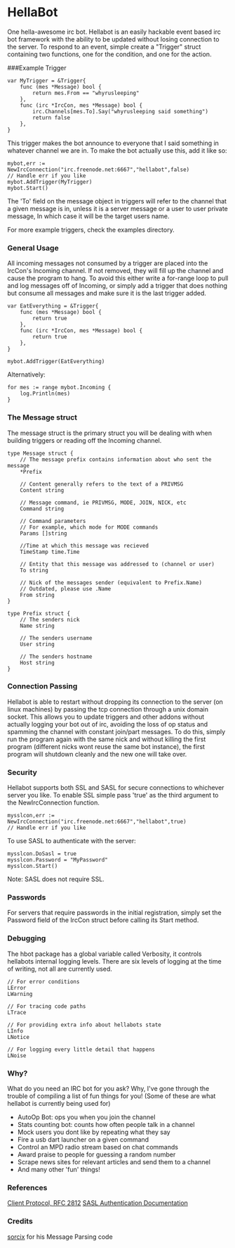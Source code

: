 # HellaBot

One hella-awesome irc bot. Hellabot is an easily hackable event based irc bot
framework with the ability to be updated without losing connection to the
server. To respond to an event, simple create a "Trigger" struct containing
two functions, one for the condition, and one for the action.

###Example Trigger

	var MyTrigger = &Trigger{
		func (mes *Message) bool {
			return mes.From == "whyrusleeping"
		},
		func (irc *IrcCon, mes *Message) bool {
			irc.Channels[mes.To].Say("whyrusleeping said something")
			return false
		},
	}

This trigger makes the bot announce to everyone that I said something
in whatever channel we are in. To make the bot actually use this,
add it like so:

	mybot,err := NewIrcConnection("irc.freenode.net:6667","hellabot",false)
	// Handle err if you like
	mybot.AddTrigger(MyTrigger)
	mybot.Start()

The 'To' field on the message object in triggers will refer to the channel that
a given message is in, unless it is a server message or a user to user private
message, In which case it will be the target users name.

For more example triggers, check the examples directory.

### General Usage
All incoming messages not consumed by a trigger are placed into the IrcCon's
Incoming channel. If not removed, they will fill up the channel and cause the
program to hang. To avoid this either write a for-range loop to pull and log
messages off of Incoming, or simply add a trigger that does nothing but consume
all messages and make sure it is the last trigger added.

	var EatEverything = &Trigger{
		func (mes *Message) bool {
			return true
		},
		func (irc *IrcCon, mes *Message) bool {
			return true
		},
	}

	mybot.AddTrigger(EatEverything)

Alternatively:

	for mes := range mybot.Incoming {
		log.Println(mes)
	}

### The Message struct

The message struct is the primary struct you will be dealing with when building
triggers or reading off the Incoming channel.

	type Message struct {
		// The message prefix contains information about who sent the message
		*Prefix

		// Content generally refers to the text of a PRIVMSG
		Content string

		// Message command, ie PRIVMSG, MODE, JOIN, NICK, etc
		Command string

		// Command parameters
		// For example, which mode for MODE commands
		Params []string

		//Time at which this message was recieved
		TimeStamp time.Time

		// Entity that this message was addressed to (channel or user)
		To string

		// Nick of the messages sender (equivalent to Prefix.Name)
		// Outdated, please use .Name
		From string
	}

	type Prefix struct {
		// The senders nick
		Name string

		// The senders username
		User string

		// The senders hostname
		Host string
	}



### Connection Passing

Hellabot is able to restart without dropping its connection to the server
(on linux machines) by passing the tcp connection through a unix domain socket.
This allows you to update triggers and other addons without actually logging
your bot out of irc, avoiding the loss of op status and spamming the channel
with constant join/part messages. To do this, simply run the program again with
the same nick and without killing the first program (different nicks wont reuse
the same bot instance), the first program will shutdown cleanly and the new one
will take over.

### Security

Hellabot supports both SSL and SASL for secure connections to whichever server
you like. To enable SSL simple pass 'true' as the third argument to the
NewIrcConnection function.

	mysslcon,err := NewIrcConnection("irc.freenode.net:6667","hellabot",true)
	// Handle err if you like

To use SASL to authenticate with the server:

	mysslcon.DoSasl = true
	mysslcon.Password = "MyPassword"
	mysslcon.Start()

Note: SASL does not require SSL.

### Passwords

For servers that require passwords in the initial registration, simply set
the Password field of the IrcCon struct before calling its Start method.

### Debugging

The hbot package has a global variable called Verbosity, it controls
hellabots internal logging levels. There are six levels of logging at the time
of writing, not all are currently used.

	// For error conditions
	LError 
	LWarning

	// For tracing code paths
	LTrace

	// For providing extra info about hellabots state
	LInfo
	LNotice

	// For logging every little detail that happens
	LNoise


### Why?

What do you need an IRC bot for you ask? Why, I've gone through the trouble of
compiling a list of fun things for you! (Some of these are what hellabot is
currently being used for)

- AutoOp Bot: ops you when you join the channel
- Stats counting bot: counts how often people talk in a channel
- Mock users you dont like by repeating what they say
- Fire a usb dart launcher on a given command
- Control an MPD radio stream based on chat commands
- Award praise to people for guessing a random number
- Scrape news sites for relevant articles and send them to a channel
- And many other 'fun' things!

### References

[Client Protocol, RFC 2812](http://tools.ietf.org/html/rfc2812)
[SASL Authentication Documentation](https://tools.ietf.org/html/draft-mitchell-irc-capabilities-01)

### Credits

[sorcix](http://github.com/sorcix) for his Message Parsing code
